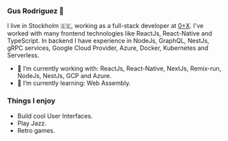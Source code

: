 ### Gus Rodriguez 👋

I live in Stockholm :sweden:, working as a full-stack developer at [0+X](https://0x.se). I've worked with many frontend technologies like ReactJs, React-Native and TypeScript. In backend I have experience in NodeJs, GraphQL, NestJs, gRPC services, Google Cloud Provider, Azure, Docker, Kubernetes and Serverless.

- 🔭 I’m currently working with: ReactJs, React-Native, NextJs, Remix-run, NodeJs, NestJs, GCP and Azure.
- 🌱 I’m currently learning: Web Assembly.

### Things I enjoy
- Build cool User Interfaces.
- Play Jazz.
- Retro games.
